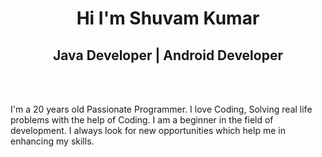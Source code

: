 <h1 align='center'>Hi I'm Shuvam Kumar</h1>

<h2 align='center'>Java Developer | Android Developer</h2>
<br><br>
<p>I'm a 20 years old Passionate Programmer. I love Coding, Solving real life problems
with the help of Coding. I am a beginner in the field of development. I always look for
new opportunities which help me in enhancing my skills.</p>
